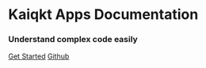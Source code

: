 # Kaiqkt Apps Documentation

### Understand complex code easily

[Get Started](README.md)
[Github](https://github.com/kaiqkt/documentations-md)

